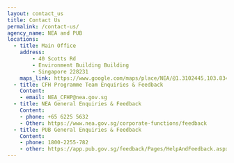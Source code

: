 ```yaml
---
layout: contact_us
title: Contact Us
permalink: /contact-us/
agency_name: NEA and PUB
locations:
  - title: Main Office
    address:
        - 40 Scotts Rd
        - Environment Building Building
        - Singapore 228231
    maps_link: https://www.google.com/maps/place/NEA/@1.3102445,103.8340043,17z/data=!3m1!4b1!4m5!3m4!1s0x31da19ec53b2ebfb:0x1eaefdb0131ac1e!8m2!3d1.3102391!4d103.836193
  - title: CFH Programme Team Enquiries & Feedback
    Content:
    - email: NEA_CFHP@nea.gov.sg
  - title: NEA General Enquiries & Feedback
    Content:
    - phone: +65 6225 5632
    - Other: https://www.nea.gov.sg/corporate-functions/feedback
  - title: PUB General Enquiries & Feedback
    Content:
    - phone: 1800-2255-782
    - other: https://app.pub.gov.sg/feedback/Pages/HelpAndFeedback.aspx
---
```

